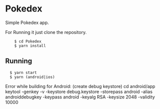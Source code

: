 # Pokedex

Simple Pokedex app.

For Running it just clone the repository.
```
    $ cd Pokedex
    $ yarn install
```

## Running

```
  $ yarn start
  $ yarn (android|ios)
```

Error while building for Android: (create debug keystore)
cd android/app
keytool -genkey -v -keystore debug.keystore -storepass android -alias androiddebugkey -keypass android -keyalg RSA -keysize 2048 -validity 10000

